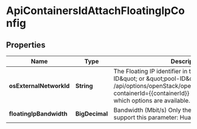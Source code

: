 

# ApiContainersIdAttachFloatingIpConfig

## Properties

Name | Type | Description | Notes
------------ | ------------- | ------------- | -------------
**osExternalNetworkId** | **String** | The Floating IP identifier in the format: \&quot;ip-ID\&quot; or \&quot;pool-ID\&quot;.  The Options API /api/options/openStack/openstackFloatingIpOptions?containerId&#x3D;{{containerId}} can be used to see which options are available.  | 
**floatingIpBandwidth** | **BigDecimal** | Bandwidth (Mbit/s) Only the following cloud types support this parameter: Huawei, OpenTelekom  |  [optional]



